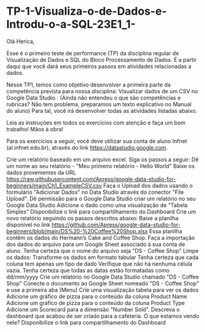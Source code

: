 # TP-1-Visualiza-o-de-Dados-e-Introdu-o-a-SQL-23E1_1-

Olá Herica,

Esse é o primeiro teste de performance (TP) da disciplina regular de Visualização de Dados e SQL do Bloco Processamento de Dados. É a partir daqui que você dará seus primeiros passos em atividades relacionadas a dados.

Nesse TP1, temos como objetivo desenvolver a primeira parte da competência prevista para nossa disciplina: Visualizar dados de um CSV no Google Data Studio . (Ainda não entendeu o que são competências e rubricas? Não tem problema, preparamos um texto explicativo no Manual do aluno) Para tal, você irá desenvolver todas as atividades listadas abaixo.

Leia as instruções em todos os exercícios com atenção e faça um bom trabalho! Mãos à obra!

 Para os exercícios a seguir, você deve utilizar sua conta de aluno Infnet (al.infnet.edu.br), através do link https://datastudio.google.com.


Crie um relatório baseado em um arquivo excel. Siga os passos a seguir:
Dê um nome ao seu relatório - "Meu primeiro relatório - Hello World"
Baixe os dados provenientes da URL https://raw.githubusercontent.com/Apress/google-data-studio-for-beginners/main/Ch1_ExampleCSV.csv
Faça o Upload dos dados usando o formulário "Adicionar Dados" no Data Studio através do conector "File Upload".
Dê permissão para o Google Data Studio criar um relatório no seu Google Data Studio
Adicione o dado como uma visualização de "Tabela Simples"
Disponibilize o link para compartilhamento do Dashboard
Crie um novo relatório seguindo os passos descritos abaixo:
Baixe a planilha disponível no link https://github.com/Apress/google-data-studio-for-beginners/blob/main/DS%20-%20Coffee%20Shop.xlsx Essa planilha contêm os dados do Hermann’s Cake and Coffee Shop.
Faça a importação dos dados do arquivo para um Google Sheet associado à sua conta de aluno. Tenha certeza que o nome do arquivo seja "DS - Coffee Shop"
Limpe os dados:
Transforme os dados em formato tabular
Tenha certeza que cada coluna tem apenas um tipo de dado
Verifique que não há nenhuma célula vazia.
Tenha certeza que todas as datas estão formatadas como dd/mm/yyyy
Crie um relatório no Google Data Studio chamado "DS - Coffee Shop"
Conecte o documento ao Google Sheet nomeado "DS - Coffee Shop" e use a primeira aba (Menu)
Crie uma visualização tabela para ver os dados
Adicione um gráfico de pizza para o conteúdo da coluna Product Name
Adicione um gráfico de pizza para o conteúdo da coluna Product Type
Adicione um Scorecard para a dimensão "Number Sold".
Descreva o dashboard que acabou de ser criado para a cafeteria. O que estamos vendo nele?
Disponibilize o link para compartilhamento do Dashboard
